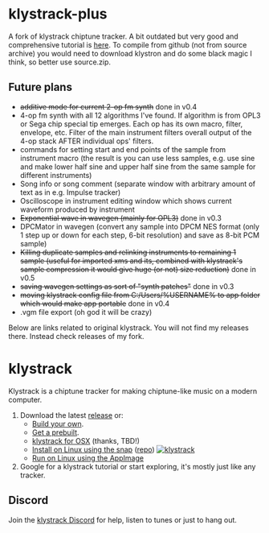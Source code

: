 # klystrack-plus

A fork of klystrack chiptune tracker. A bit outdated but very good and comprehensive tutorial is [here](http://n00bstar.blogspot.com/2013/02/klystrack-tutorial-basics.html). To compile from github (not from source archive) you would need to download klystron and do some black magic I think, so better use source.zip.

## Future plans

- ~~additive mode for current 2-op fm synth~~ done in v0.4
- 4-op fm synth with all 12 algorithms I've found. If algorithm is from OPL3 or Sega chip special tip emerges. Each op has its own macro, filter, envelope, etc. Filter of the main instrument filters overall output of the 4-op stack AFTER individual ops' filters. 
- commands for setting start and end points of the sample from instrument macro (the result is you can use less samples, e.g. use sine and make lower half sine and upper half sine from the same sample for different instruments) 
- Song info or song comment (separate window with arbitrary amount of text as in e.g. Impulse tracker)
- Oscilloscope in instrument editing window which shows current waveform produced by instrument
- ~~Exponential wave in wavegen (mainly for OPL3)~~ done in v0.3
- DPCMator in wavegen (convert any sample into DPCM NES format (only 1 step up or down for each step, 6-bit resolution) and save as 8-bit PCM sample) 
- ~~Killing duplicate samples and relinking instruments to remaining 1 sample (useful for imported xms and its, combined with klystrack's sample compression it would give huge (or not) size reduction)~~ done in v0.5
- ~~saving wavegen settings as sort of "synth patches"~~ done in v0.3
- ~~moving klystrack config file from C:/Users/%USERNAME% to app folder which would make app portable~~ done in v0.4
- .vgm file export (oh god it will be crazy)

Below are links related to original klystrack. You will not find my releases there. Instead check releases of my fork. 

# klystrack

Klystrack is a chiptune tracker for making chiptune-like music on a modern computer.

1. Download the latest [release](https://github.com/kometbomb/klystrack/releases) or: 
    - [Build your own](https://github.com/kometbomb/klystrack/wiki/HowToCompile).
    - [Get a prebuilt](https://repology.org/metapackage/klystrack/versions).
    - [klystrack for OSX](https://plugins.ro/klystrack/) (thanks, TBD!)
    - [Install on Linux using the snap](https://snapcraft.io/klystrack) ([repo](https://github.com/kometbomb/klystrack-snap)) [![klystrack](https://snapcraft.io/klystrack/badge.svg)](https://snapcraft.io/klystrack)
    - [Run on Linux using the AppImage](http://sid.ethz.ch/appimage/Klystrack-x86_64.AppImage)
2. Google for a klystrack tutorial or start exploring, it's mostly just like any tracker.

## Discord

Join the [klystrack Discord](https://discord.gg/udba7HG) for help, listen to tunes or just to hang out.
